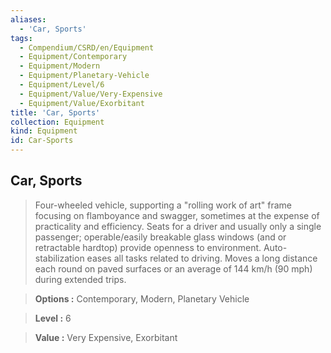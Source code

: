 ```yaml
---
aliases:
  - 'Car, Sports'
tags:
  - Compendium/CSRD/en/Equipment
  - Equipment/Contemporary
  - Equipment/Modern
  - Equipment/Planetary-Vehicle
  - Equipment/Level/6
  - Equipment/Value/Very-Expensive
  - Equipment/Value/Exorbitant
title: 'Car, Sports'
collection: Equipment
kind: Equipment
id: Car-Sports
---
```

## Car, Sports    
    
>Four-wheeled vehicle, supporting a "rolling work of art" frame focusing on flamboyance and swagger, sometimes at the expense of practicality and efficiency. Seats for a driver and usually only a single passenger; operable/easily breakable glass windows (and or retractable hardtop) provide openness to environment. Auto-stabilization eases all tasks related to driving. Moves a long distance each round on paved surfaces or an average of 144 km/h (90 mph) during extended trips.    
> **Options :** Contemporary, Modern, Planetary Vehicle    
> **Level :** 6    
> **Value :** Very Expensive, Exorbitant
